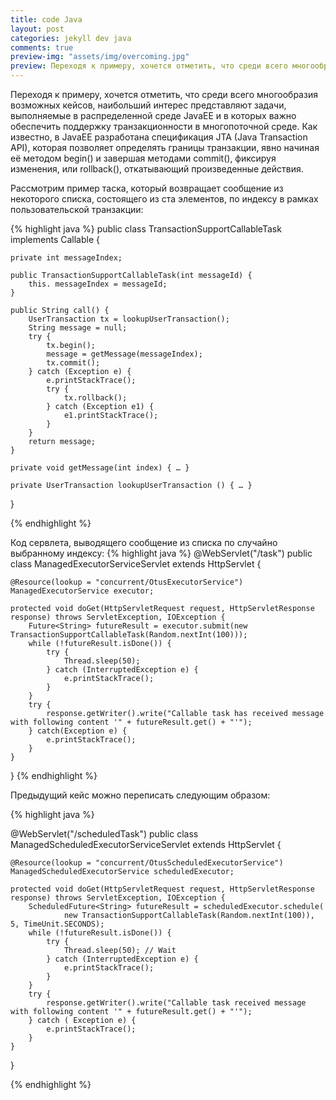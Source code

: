 ```yaml
---
title: code Java
layout: post
categories: jekyll dev java
comments: true
preview-img: "assets/img/overcoming.jpg"
preview: Переходя к примеру, хочется отметить, что среди всего многообразия возможных кейсов, наибольший интерес представляют задачи, выполняемые в распределенной среде JavaEE и в которых важно обеспечить поддержку транзакционности в многопоточной среде. Как известно, в JavaEE разработана спецификация JTA (Java Transaction API), которая позволяет определять границы транзакции, явно начиная её методом begin() и завершая методами commit(), фиксируя изменения, или rollback(), откатывающий произведенные действия.
---
```


Переходя к примеру, хочется отметить, что среди всего многообразия возможных кейсов, наибольший интерес представляют задачи, выполняемые в распределенной среде JavaEE и в которых важно обеспечить поддержку транзакционности в многопоточной среде. Как известно, в JavaEE разработана спецификация JTA (Java Transaction API), которая позволяет определять границы транзакции, явно начиная её методом begin() и завершая методами commit(), фиксируя изменения, или rollback(), откатывающий произведенные действия.

Рассмотрим пример таска, который возвращает сообщение из некоторого списка, состоящего из ста элементов, по индексу в рамках пользовательской транзакции:

{% highlight java %}
public class TransactionSupportCallableTask implements Callable<String> {

    private int messageIndex;

    public TransactionSupportCallableTask(int messageId) {
        this. messageIndex = messageId;
    }

    public String call() {
        UserTransaction tx = lookupUserTransaction();
        String message = null;
        try {
            tx.begin();
            message = getMessage(messageIndex);
            tx.commit();
        } catch (Exception e) {
            e.printStackTrace();
            try {
                tx.rollback();
            } catch (Exception e1) {
                e1.printStackTrace();
            }
        }
        return message;
    }

    private void getMessage(int index) { … }

    private UserTransaction lookupUserTransaction () { … }

}

{% endhighlight %}


Код сервлета, выводящего сообщение из списка по случайно выбранному индексу:
{% highlight java %}
@WebServlet("/task")
public class ManagedExecutorServiceServlet extends HttpServlet {

    @Resource(lookup = "concurrent/OtusExecutorService")
    ManagedExecutorService executor;

    protected void doGet(HttpServletRequest request, HttpServletResponse response) throws ServletException, IOException {
        Future<String> futureResult = executor.submit(new TransactionSupportCallableTask(Random.nextInt(100)));
        while (!futureResult.isDone()) {
            try {
                Thread.sleep(50);
            } catch (InterruptedException e) {
                e.printStackTrace();
            }
        }
        try {
            response.getWriter().write("Callable task has received message with following content '" + futureResult.get() + "'");
        } catch(Exception e) {
            e.printStackTrace();
        }
    }
}
{% endhighlight %}

Предыдущий кейс можно переписать следующим образом:

{% highlight java %}

@WebServlet("/scheduledTask")
public class ManagedScheduledExecutorServiceServlet extends HttpServlet {

    @Resource(lookup = "concurrent/OtusScheduledExecutorService")
    ManagedScheduledExecutorService scheduledExecutor;

    protected void doGet(HttpServletRequest request, HttpServletResponse response) throws ServletException, IOException {
        ScheduledFuture<String> futureResult = scheduledExecutor.schedule(
                new TransactionSupportCallableTask(Random.nextInt(100)), 5, TimeUnit.SECONDS);
        while (!futureResult.isDone()) {
            try {
                Thread.sleep(50); // Wait
            } catch (InterruptedException e) {
                e.printStackTrace();
            }
        }
        try {
            response.getWriter().write("Callable task received message with following content '" + futureResult.get() + "'");
        } catch ( Exception e) {
            e.printStackTrace();
        }
    }
}

{% endhighlight %}

